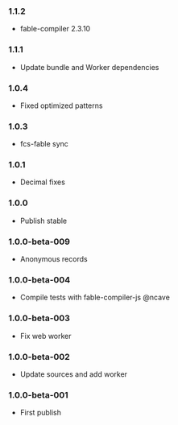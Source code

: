 ### 1.1.2

* fable-compiler 2.3.10

### 1.1.1

* Update bundle and Worker dependencies

### 1.0.4

* Fixed optimized patterns

### 1.0.3

* fcs-fable sync

### 1.0.1

* Decimal fixes

### 1.0.0

* Publish stable

### 1.0.0-beta-009

* Anonymous records

### 1.0.0-beta-004

* Compile tests with fable-compiler-js @ncave

### 1.0.0-beta-003

* Fix web worker

### 1.0.0-beta-002

* Update sources and add worker

### 1.0.0-beta-001

* First publish